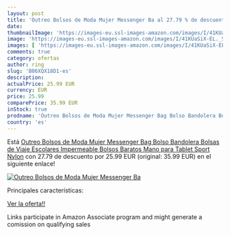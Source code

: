```yaml
---
layout: post
title: 'Outreo Bolsos de Moda Mujer Messenger Ba al 27.79 % de descuento'
date: 
thumbnailImage: 'https://images-eu.ssl-images-amazon.com/images/I/41KUaSiX-EL._SL200_.jpg'
image: 'https://images-eu.ssl-images-amazon.com/images/I/41KUaSiX-EL._SL200_.jpg'
images: [ 'https://images-eu.ssl-images-amazon.com/images/I/41KUaSiX-EL._SL200_.jpg' ]
comments: true
category: ofertas
author: ring
slug: 'B06XQX18D1-es'
description:
actualPrice: 25.99 EUR
currency: EUR
price: 25.99
comparePrice: 35.99 EUR
inStock: true
prodname: 'Outreo Bolsos de Moda Mujer Messenger Bag Bolso Bandolera Bolsas de Viaje Escolares Impermeable Bolsos Baratos Mano para Tablet Sport Nylon'
country: 'es'
---
```


Está [Outreo Bolsos de Moda Mujer Messenger Bag Bolso Bandolera Bolsas de Viaje Escolares Impermeable Bolsos Baratos Mano para Tablet Sport Nylon](https://www.amazon.es/dp/B06XQX18D1/?tag=tolees-21) con 27.79 de descuento por 25.99 EUR (original: 35.99 EUR) en el siguiente enlace!

[![Outreo Bolsos de Moda Mujer Messenger Ba](https://images-eu.ssl-images-amazon.com/images/I/41KUaSiX-EL._SL200_.jpg)](https://www.amazon.es/dp/B06XQX18D1/?tag=tolees-21)

Principales características:


[Ver la oferta!!](https://www.amazon.es/dp/B06XQX18D1/?tag=tolees-21)

Links participate in Amazon Associate program and might generate a comission on qualifying sales


